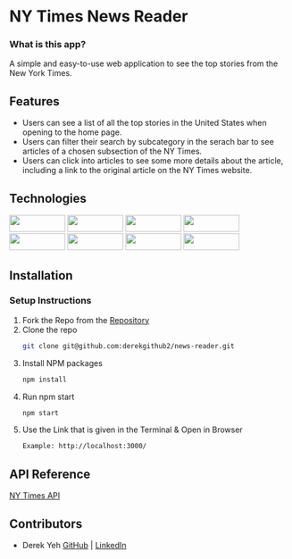 # NY Times News Reader
### What is this app?
A simple and easy-to-use web application to see the top stories from the New York Times. 

## Features
- Users can see a list of all the top stories in the United States when opening to the home page.
- Users can filter their search by subcategory in the serach bar to see articles of a chosen subsection of the NY Times.
- Users can click into articles to see some more details about the article, including a link to the original article on the NY Times website. 

## Technologies
<div>
  <img src="https://img.shields.io/badge/-react-333333?logo=react&style=for-the-badge" width="100" height="30"/>
  <img src="https://shields.io/badge/Git-3E2C00?logo=git&logoColor=F1502F&style=flat-square" width="100" height="30"/>
  <img src="https://shields.io/badge/Github-FFF?logo=github&logoColor=000000&style=flat-square" width="100" height="30"/>
  <img src="https://shields.io/badge/Postman-ef5b25?logo=postman&logoColor=FFF&style=flat-square" width="100" height="30"/>
  <img src="https://img.shields.io/badge/-react%20router-f44250?logo=react%20router&logoColor=white&style=for-the-badge" width="100" height="30"/>
  <img src="https://img.shields.io/badge/-CSS3-315780?logo=css3&style=for-the-badge" width="100" height="30"/>
  <img src="https://img.shields.io/badge/-npm-c12127?logo=npm&logoColor=white&style=for-the-badge" width="100"  height="30"/>
  <img src="https://img.shields.io/badge/JavaScript-323330?style=for-the-badge&logo=javascript&logoColor=F7DF1E" width="100" height="30" />
</div>


## Installation
### Setup Instructions
1. Fork the Repo from the [Repository](https://github.com/derekgithub2/news-reader)
2. Clone the repo
   ```sh
   git clone git@github.com:derekgithub2/news-reader.git
   ```
3. Install NPM packages
   ```sh
   npm install
   ```
4. Run npm start
   ```sh
   npm start
   ```
5. Use the Link that is given in the Terminal & Open in Browser
   ```sh
   Example: http://localhost:3000/
   ```
   
## API Reference
[NY Times API](https://developer.nytimes.com/)
   
## Contributors
- Derek Yeh
[GitHub](https://github.com/derekgithub2) | [LinkedIn](https://www.linkedin.com/in/derekyeh/)
